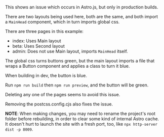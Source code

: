 This shows an issue which occurs in Astro.js, but only in production builds.

There are two layouts being used here, both are the same, and both import a `MainHead` component, which in turn imports global css.

There are three pages in this example:

- index: Uses Main layout
- beta: Uses Second layout
- admin: Does not use Main layout, imports `MainHead` itself.

The global css turns buttons green, but the main layout imports a file that wraps a Button component and applies a class to turn it blue.  

When building in dev, the button is blue.

Run `npm run build` then `npm run preview`, and the button will be green. 

Deleting any one of the pages seems to avoid this issue.

Removing the postcss.config.cjs also fixes the issue.

**NOTE**: When making changes, you may need to rename the project's root folder before rebuilding, in order to clear some kind of internal Astro cache.  It doesn't hurt to launch the site with a fresh port, too, like `npx http-server dist -p 8009`.
